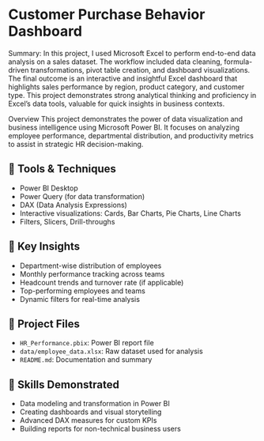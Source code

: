 # Customer Purchase Behavior Dashboard

Summary: In this project, I used Microsoft Excel to perform end-to-end data analysis on a sales dataset. The workflow included data cleaning, formula-driven transformations, pivot table creation, and dashboard visualizations. The final outcome is an interactive and insightful Excel dashboard that highlights sales performance by region, product category, and customer type. This project demonstrates strong analytical thinking and proficiency in Excel’s data tools, valuable for quick insights in business contexts.

Overview
This project demonstrates the power of data visualization and business intelligence using Microsoft Power BI. It focuses on analyzing employee performance, departmental distribution, and productivity metrics to assist in strategic HR decision-making.

## 🧰 Tools & Techniques
- Power BI Desktop
- Power Query (for data transformation)
- DAX (Data Analysis Expressions)
- Interactive visualizations: Cards, Bar Charts, Pie Charts, Line Charts
- Filters, Slicers, Drill-throughs

## 🎯 Key Insights
- Department-wise distribution of employees
- Monthly performance tracking across teams
- Headcount trends and turnover rate (if applicable)
- Top-performing employees and teams
- Dynamic filters for real-time analysis

## 📁 Project Files
- `HR_Performance.pbix`: Power BI report file
- `data/employee_data.xlsx`: Raw dataset used for analysis
- `README.md`: Documentation and summary

## 📌 Skills Demonstrated
- Data modeling and transformation in Power BI
- Creating dashboards and visual storytelling
- Advanced DAX measures for custom KPIs
- Building reports for non-technical business users

